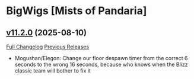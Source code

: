 # BigWigs [Mists of Pandaria]

## [v11.2.0](https://github.com/BigWigsMods/BigWigs_MistsOfPandaria/tree/v11.2.0) (2025-08-10)
[Full Changelog](https://github.com/BigWigsMods/BigWigs_MistsOfPandaria/compare/v11.1.7...v11.2.0) [Previous Releases](https://github.com/BigWigsMods/BigWigs_MistsOfPandaria/releases)

- Mogushan/Elegon: Change our floor despawn timer from the correct 6 seconds to the wrong 16 seconds, because who knows when the Blizz classic team will bother to fix it  
